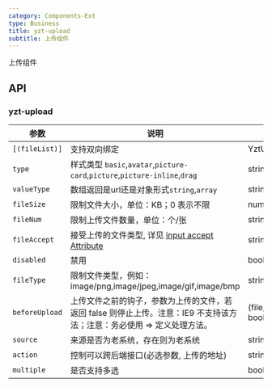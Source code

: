 ```yaml
---
category: Components-Ext
type: Business
title: yzt-upload
subtitle: 上传组件
---
```


上传组件

## API

### yzt-upload

| 参数 | 说明 | 类型 | 默认值 |
| --- | --- | --- | --- |
| `[(fileList)]` | 支持双向绑定 | YztUploadFile[] | string | - |
| `type` | 样式类型 `basic`,`avatar`,`picture-card`,`picture`,`picture-inline`,`drag` | string | `basic` |
| `valueType` | 数组返回是url还是对象形式`string`,`array` | string | `array` |
| `fileSize` | 限制文件大小，单位：KB；0 表示不限 | number | 0 |
| `fileNum` | 限制上传文件数量，单位：个/张 | string/number | 50 |
| `fileAccept` | 接受上传的文件类型, 详见 [input accept Attribute](https://developer.mozilla.org/en-US/docs/Web/HTML/Element/input#attr-accept) | string | `image/*` |
| `disabled` | 禁用 | boolean | false |
| `fileType` | 限制文件类型，例如： image/png,image/jpeg,image/gif,image/bmp | string | - |
| `beforeUpload` | 上传文件之前的钩子，参数为上传的文件，若返回 false 则停止上传。注意：IE9 不支持该方法；注意：务必使用 => 定义处理方法。 | (file, fileList) => boolean | Observable |
| `source` | 来源是否为老系统，存在则为老系统 | string | '' |
| `action` | 控制可以跨后端接口(必选参数, 上传的地址) | string | `baseConfig/uploadFile` |
| `multiple` | 是否支持多选 | boolean | true |
